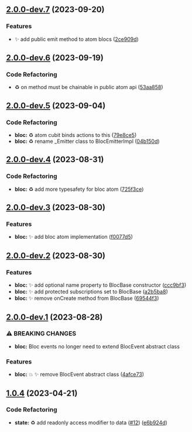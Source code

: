 ## [2.0.0-dev.7](https://github.com/jacobtipp/bloc-state/compare/bloc-v2.0.0-dev.6...bloc-v2.0.0-dev.7) (2023-09-20)


### Features

* ✨ add public emit method to atom blocs ([2ce909d](https://github.com/jacobtipp/bloc-state/commit/2ce909da6405c22bd008cb27677d99b20a7aee48))

## [2.0.0-dev.6](https://github.com/jacobtipp/bloc-state/compare/bloc-v2.0.0-dev.5...bloc-v2.0.0-dev.6) (2023-09-19)


### Code Refactoring

* ♻️ on method must be chainable in public atom api ([53aa858](https://github.com/jacobtipp/bloc-state/commit/53aa8582561bc2f4ae84b8d9d8f6260347c724cd))

## [2.0.0-dev.5](https://github.com/jacobtipp/bloc-state/compare/bloc-v2.0.0-dev.4...bloc-v2.0.0-dev.5) (2023-09-04)


### Code Refactoring

* **bloc:** ♻️ atom cubit binds actions to this ([79e8ce5](https://github.com/jacobtipp/bloc-state/commit/79e8ce5a6b82a78a11de3b5b62badd39e0ab1a74))
* **bloc:** ♻️ rename _Emitter class to BlocEmitterImpl ([04b150d](https://github.com/jacobtipp/bloc-state/commit/04b150d6a88ee7859e20be26b7c3547cf27a3460))

## [2.0.0-dev.4](https://github.com/jacobtipp/bloc-state/compare/bloc-v2.0.0-dev.3...bloc-v2.0.0-dev.4) (2023-08-31)


### Code Refactoring

* **bloc:** ♻️ add more typesafety for bloc atom ([725f3ce](https://github.com/jacobtipp/bloc-state/commit/725f3cea1098b73fb2c5093d328bb3cafd4e2813))

## [2.0.0-dev.3](https://github.com/jacobtipp/bloc-state/compare/bloc-v2.0.0-dev.2...bloc-v2.0.0-dev.3) (2023-08-30)


### Features

* **bloc:** ✨ add bloc atom implementation ([f0077d5](https://github.com/jacobtipp/bloc-state/commit/f0077d50e2dfd14b4419bc9e0665fd92b511a079))

## [2.0.0-dev.2](https://github.com/jacobtipp/bloc-state/compare/bloc-v2.0.0-dev.1...bloc-v2.0.0-dev.2) (2023-08-30)


### Features

* **bloc:** ✨ add optional name property to BlocBase constructor ([ccc9bf3](https://github.com/jacobtipp/bloc-state/commit/ccc9bf321f671559257c9a137effa217c942b913))
* **bloc:** ✨ add protected subscriptions set to BlocBase ([a2b5ba8](https://github.com/jacobtipp/bloc-state/commit/a2b5ba834a98d97740cec0ef93956e9a1227216d))
* **bloc:** ✨ remove onCreate method from BlocBase ([69544f3](https://github.com/jacobtipp/bloc-state/commit/69544f37007c87692108a1eead94a4c4ec3916cb))

## [2.0.0-dev.1](https://github.com/jacobtipp/bloc-state/compare/bloc-v1.0.4...bloc-v2.0.0-dev.1) (2023-08-28)


### ⚠ BREAKING CHANGES

* **bloc:** Bloc events no longer need to extend BlocEvent abstract class

### Features

* **bloc:** 💥 ✨ remove BlocEvent abstract class ([4afce73](https://github.com/jacobtipp/bloc-state/commit/4afce7365cdf1e7f095ec1d032bd79aae50a6a55))

## [1.0.4](https://github.com/jacobtipp/bloc-state/compare/bloc-v1.0.3...bloc-v1.0.4) (2023-04-21)


### Code Refactoring

* **state:** ♻️ add readonly access modifier to data ([#12](https://github.com/jacobtipp/bloc-state/issues/12)) ([e6b924d](https://github.com/jacobtipp/bloc-state/commit/e6b924dc4d8c9727c3faa613d77e753f3c678932))
